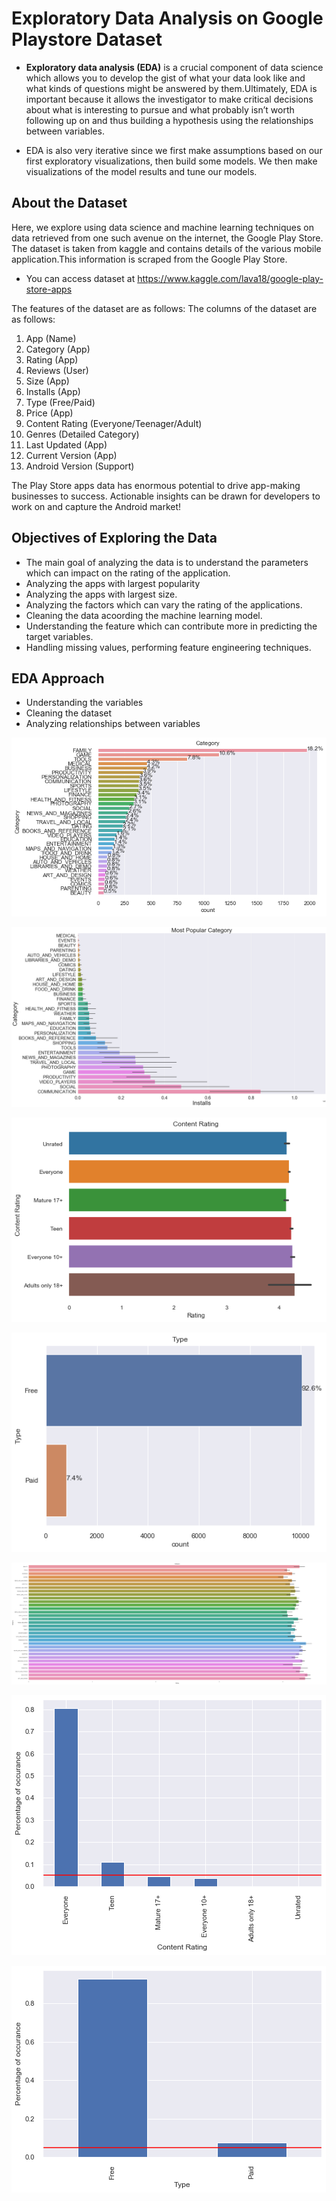 # Exploratory Data Analysis on Google Playstore Dataset

- **Exploratory data analysis (EDA)** is a crucial component of data science which allows you to develop the gist of what your data look like and what kinds of questions might be answered by them.Ultimately, EDA is important because it allows the investigator to make critical decisions about what is interesting to pursue and what probably isn’t worth following up on and thus building a hypothesis using the relationships between variables.

- EDA is also very iterative since we first make assumptions based on our first exploratory visualizations, then build some models. We then make visualizations of the model results and tune our models.


## About the Dataset

Here, we explore using data science and machine learning techniques on data retrieved from one such avenue on the internet, the Google Play Store.
The dataset is taken from kaggle and contains details of the various mobile application.This information is scraped from the Google Play Store.

- You can access dataset at <https://www.kaggle.com/lava18/google-play-store-apps>

The features of the dataset are as follows:
The columns of the dataset are as follows:

1. App (Name)
2. Category (App)
3. Rating (App)
4. Reviews (User)
5. Size (App)
6. Installs (App)
7. Type (Free/Paid)
8. Price (App)
9. Content Rating (Everyone/Teenager/Adult)
10. Genres (Detailed Category)
11. Last Updated (App)
12. Current Version (App)
13. Android Version (Support)

The Play Store apps data has enormous potential to drive app-making businesses to success. Actionable insights can be drawn for developers to work on and capture the Android market!


## Objectives of Exploring the Data

- The main goal of analyzing the data is to understand the parameters which can impact on the rating of the application.
- Analyzing the apps with largest popularity
- Analyzing the apps with largest size.
- Analyzing the factors which can vary the rating of the applications.
- Cleaning the data acoording the machine learning model. 
- Understanding the feature which can contribute more in predicting the target variables.
- Handling missing values, performing feature engineering techniques.

## EDA Approach
- Understanding the variables
- Cleaning the dataset
- Analyzing relationships between variables



![](https://github.com/kanasepratik/Google-Playstore-Dataset-Analysis/blob/master/Plots/bar_categorical%20(1).png?raw=true)



![](https://github.com/kanasepratik/Google-Playstore-Dataset-Analysis/blob/master/Plots/bar_categorical%20(2).png?raw=true)



![](https://github.com/kanasepratik/Google-Playstore-Dataset-Analysis/blob/master/Plots/bar_plot%20(1).png?raw=true)



![](https://github.com/kanasepratik/Google-Playstore-Dataset-Analysis/blob/master/Plots/bar_plot%20(2).png?raw=true)


![](https://github.com/kanasepratik/Google-Playstore-Dataset-Analysis/blob/master/Plots/bar_plot%20(4).png?raw=true)


![](https://github.com/kanasepratik/Google-Playstore-Dataset-Analysis/blob/master/Plots/barplot%20(1).png?raw=true)



![](https://github.com/kanasepratik/Google-Playstore-Dataset-Analysis/blob/master/Plots/barplot%20(2).png?raw=true)
